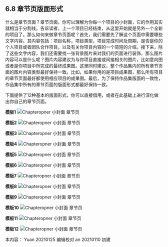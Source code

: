 ## 6.8 章节页版面形式

什么是章节页面？章节页面，你可以理解为你每一个项目的小封面，它的作用其实就相当于分割线，告诉读者，上一个项目已经结束，从这里开始就是另外一个全新的项目了。那么如何来做章节页面呢？首先，我们需要先了解这个页面中需要哪些文字内容。其内容包括：项目名称，项目类型，项目完成时间及周期，是否是你的个人项目或者团队合作项目，以及有关你项目内容的一个简短的介绍。接下来，除了这些文字内容，我们还需要找一张背景图片来对我们的页面进行装饰，那么图片内容可以是什么呢？图片内容建议为与你项目直接或间接相关的图片，比如意向图或者是你项目中所完成的最终成果图。这里同时建议，整个作品集内的所有章节页面的图片内容类型最好保持一致。比如，如果你用的是项目成果图，那么所有项目的章节页面最好都使用相应项目的成果图。最后，为了保持作品集版面的一致性，作品集中所有的章节页面的版面形式都最好保持一致。

下面提供了12种基本的版面形式，你可以直接借用，或者在此基础上进行深化做出你自己的章节页面。

**模板1**
![Chapteropner 小封面 章节页](http://kitpic.makebi.net/2021/lk_31.jpg)

**模板2**
![Chapteropner 小封面 章节页](http://kitpic.makebi.net/2021/lk_32.jpg)

**模板3**
![Chapteropner 小封面 章节页](http://kitpic.makebi.net/2021/lk_33.jpg)

**模板4**
![Chapteropner 小封面 章节页](http://kitpic.makebi.net/2021/lk_34.jpg)

**模板5**
![Chapteropner 小封面 章节页](http://kitpic.makebi.net/2021/lk_35.jpg)

**模板6**
![Chapteropner 小封面 章节页](http://kitpic.makebi.net/2021/lk_36.jpg)

**模板7**
![Chapteropner 小封面 章节页](http://kitpic.makebi.net/2021/lk_37.jpg)

**模板8**
![Chapteropner 小封面 章节页](http://kitpic.makebi.net/2021/lk_38.jpg)

**模板9**
![Chapteropner 小封面 章节页](http://kitpic.makebi.net/2021/lk_39.jpg)

**模板10**
![Chapteropner 小封面 章节页](http://kitpic.makebi.net/2021/lk_40.jpg)

**模板11**
![Chapteropner 小封面 章节页](http://kitpic.makebi.net/2021/lk_41.jpg)

**模板12**
![Chapteropner 小封面 章节页](http://kitpic.makebi.net/2021/lk_42.jpg)


本内容：
Yuan 20210125 编辑校对
an 20210110 初建
